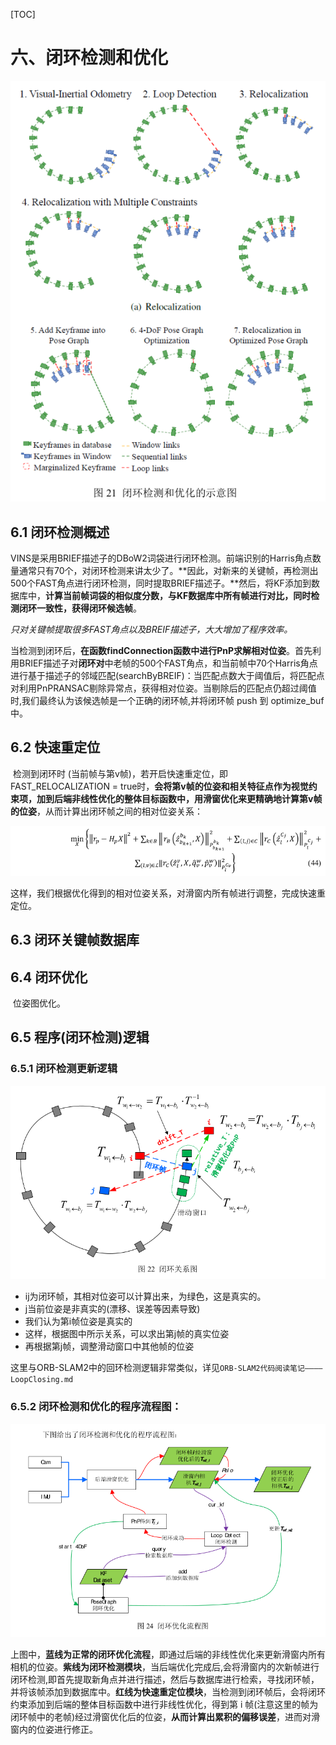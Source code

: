 [TOC]



# 六、闭环检测和优化

![39](img/39.png)

## 6.1 闭环检测概述

​	VINS是采用BRIEF描述子的DBoW2词袋进行闭环检测。前端识别的Harris角点数量通常只有70个，对闭环检测来讲太少了。**因此，对新来的关键帧，再检测出500个FAST角点进行闭环检测，同时提取BRIEF描述子。**然后，将KF添加到数据库中，**计算当前帧词袋的相似度分数，与KF数据库中所有帧进行对比，同时检测闭环一致性，获得闭环候选帧**。

​	*只对关键帧提取很多FAST角点以及BREIF描述子，大大增加了程序效率。*

​	当检测到闭环后，**在函数findConnection函数中进行PnP求解相对位姿**。首先利用BRIEF描述子对**闭环对**中老帧的500个FAST角点，和当前帧中70个Harris角点进行基于描述子的邻域匹配(searchByBREIF)：当匹配点数大于阈值后，将匹配点对利用PnPRANSAC剔除异常点，获得相对位姿。当剔除后的匹配点仍超过阈值时,我们最终认为该候选帧是一个正确的闭环帧,并将闭环帧 push 到 optimize_buf中。

## 6.2 快速重定位

​	检测到闭环时 (当前帧与第v帧)，若开启快速重定位，即FAST_RELOCALIZATION = true时，**会将第v帧的位姿和相关特征点作为视觉约束项，加到后端非线性优化的整体目标函数中，用滑窗优化来更精确地计算第v帧的位姿**，从而计算出闭环帧之间的相对位姿关系：

![40](img/40.png)

​	这样，我们根据优化得到的相对位姿关系，对滑窗内所有帧进行调整，完成快速重定位。

## 6.3 闭环关键帧数据库

## 6.4 闭环优化

​	位姿图优化。

## 6.5 程序(闭环检测)逻辑

### 6.5.1 闭环检测更新逻辑

![41](img/41.png)

- ij为闭环帧，其相对位姿可以计算出来，为绿色，这是真实的。
- j当前位姿是非真实的(漂移、误差等因素导致)
- 我们认为第i帧位姿是真实的
- 这样，根据图中所示关系，可以求出第j帧的真实位姿
- 再根据第j帧，调整滑动窗口中其他帧的位姿

这里与ORB-SLAM2中的回环检测逻辑非常类似，详见`ORB-SLAM2代码阅读笔记————LoopClosing.md`

### 6.5.2 闭环检测和优化的程序流程图：

![42](img/42.png)

​	上图中，**蓝线为正常的闭环优化流程**，即通过后端的非线性优化来更新滑窗内所有相机的位姿。**紫线为闭环检测模块**，当后端优化完成后,会将滑窗内的次新帧进行闭环检测,即首先提取新角点并进行描述，然后与数据库进行检索，寻找闭环帧，并将该帧添加到数据库中。**红线为快速重定位模块**，当检测到闭环帧后，会将闭环约束添加到后端的整体目标函数中进行非线性优化，得到第 i 帧(注意这里的帧为闭环帧中的老帧)经过滑窗优化后的位姿，**从而计算出累积的偏移误差**，进而对滑窗内的位姿进行修正。

































